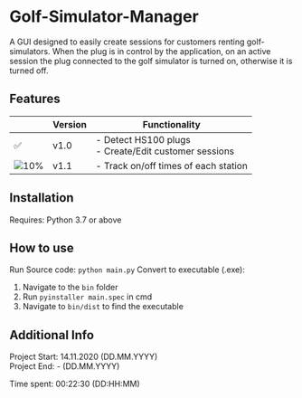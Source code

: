 # Golf-Simulator-Manager
A GUI designed to easily create sessions for customers renting golf-simulators. When the plug is in control by the application, on an active session the plug connected to the golf simulator is turned on, otherwise it is turned off.

## Features
|  | Version | Functionality |
|-|-|-|
| ✅ | v1.0 | - Detect HS100 plugs<br> - Create/Edit customer sessions |
| ![10%](https://progress-bar.dev/10) | v1.1 | - Track on/off times of each station |

## Installation
Requires: Python 3.7 or above

## How to use
Run Source code: ```python main.py```
Convert to executable (.exe):

1. Navigate to the ```bin``` folder
1. Run ```pyinstaller main.spec``` in cmd
1. Navigate to ```bin/dist``` to find the executable

## Additional Info
Project Start: 14.11.2020 </sub>(DD.MM.YYYY)</sub><br>
Project End: - </sub>(DD.MM.YYYY)</sub><br>

Time spent: 00:22:30 </sub>(DD:HH:MM)</sub><br>
